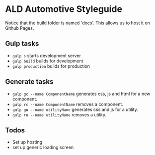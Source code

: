 # ALD Automotive Styleguide

Notice that the build folder is named 'docs'. This allows us to host it on Github Pages.

## Gulp tasks
- `gulp s` starts development server
- `gulp build` builds for development
- `gulp production` builds for production

## Generate tasks
- `gulp gc --name ComponentName` generates css, js and html for a new component.
- `gulp rc --name ComponentName` removes a component.
- `gulp gu --name utilityName` generates css and js for a utility.
- `gulp ru --name utilityName` removes a utility.

## Todos
- Set up hosting
- set up generic loading screen

